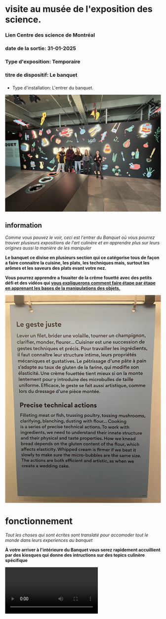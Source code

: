 # visite au musée de l'exposition des science.
### Lien Centre des science de Montréal
### date de la sortie: 31-01-2025
### Type d'exposition: Temporaire
### titre de dispositif: Le banquet 
###
###


- Type d'installation: L'entrer du banquet. 

<img src="Image (7).jpg/">

## information
<i> Comme vous pouvez le voir, ceci est l'entrer du Banquet où vous pourrez trouver plusieurs expositions de l'art culinère et en apprendre plus sur leurs origines aussi la manière de les manipuler</i></br>

**Le banquet ce divise en plusieurs section qui ce catégorise tous de façon a faire connaitre la cuisine, les plats, les techniques mais, surtout les arômes et les saveurs des plats evant votre nez.**

**Vous pourrez apprendre a fouaiter de la crême fouetté avec des petits défi et des vidéos qui <ins>vous expliquerons comment faire étape par étape en apprenant les bases de la manipulations des objets.</ins>**




<img src="Image (8).jpg/">

# fonctionnement
<i> Tout les choses qui sont écrites sont translaté pour accomoder tout le monde dans leurs experiences au banquet </i></br>

**À votre arriver à l'intérieure du Banquet vous serez rapidement accuillient par des kiosques qui donne des intructions sur des topics culinère spécifique**

<video src=" /">


















